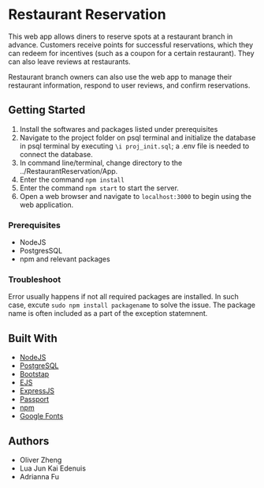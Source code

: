 # Restaurant Reservation
This web app allows diners to reserve spots at a restaurant branch in advance. Customers receive points for successful reservations, which they can redeem for incentives (such as a coupon for a certain restaurant). They can also leave reviews at restaurants.

Restaurant branch owners can also use the web app to manage their restaurant information, respond to user reviews, and confirm reservations. 

## Getting Started

1. Install the softwares and packages listed under prerequisites
2. Navigate to the project folder on psql terminal and initialize the database in psql terminal by executing `\i proj_init.sql`; a .env file is needed to connect the database. 
3. In command line/terminal, change directory to the ../RestaurantReservation/App.  
4. Enter the command `npm install` 
5. Enter the command `npm start` to start the server. 
6. Open a web browser and navigate to `localhost:3000` to begin using the web application. 


### Prerequisites
- NodeJS
- PostgresSQL
- npm and relevant packages

### Troubleshoot
Error usually happens if not all required packages are installed. In such case, excute `sudo npm install packagename` to solve the issue. The package name is often included as a part of the exception statemnent. 


## Built With
* [NodeJS](https://nodejs.org/api/)
* [PostgreSQL](https://www.postgresql.org/docs/current/index.html)
* [Bootstap](https://getbootstrap.com/docs/4.2/getting-started/introduction/)
* [EJS](https://www.ejs.co/#docs)
* [ExpressJS](https://expressjs.com/en/4x/api.html)
* [Passport](http://www.passportjs.org/)
* [npm](https://www.npmjs.com/)
* [Google Fonts](https://fonts.google.com/)

## Authors
* Oliver Zheng
* Lua Jun Kai Edenuis
* Adrianna Fu
